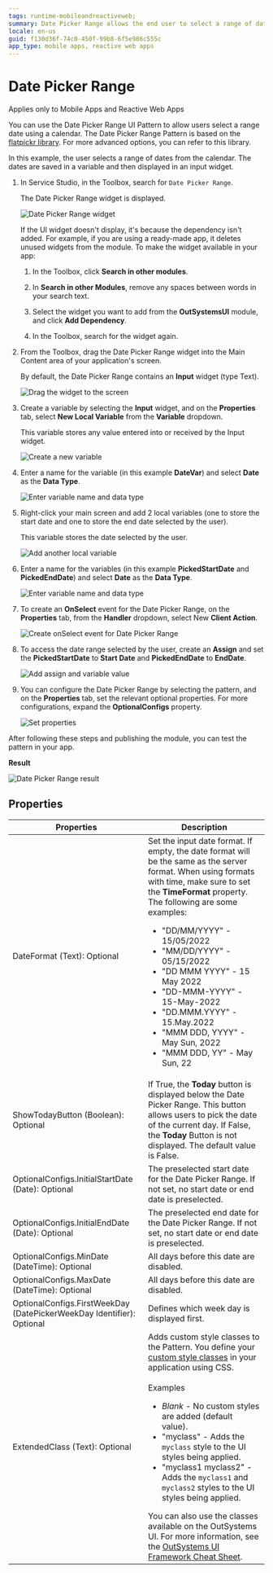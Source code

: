 ```yaml
---
tags: runtime-mobileandreactiveweb;  
summary: Date Picker Range allows the end user to select a range of dates using a calendar.
locale: en-us
guid: f130d36f-74c0-450f-99b8-6f5e986c555c
app_type: mobile apps, reactive web apps
---
```


# Date Picker Range

<div class="info" markdown="1">

Applies only to Mobile Apps and Reactive Web Apps

</div>

You can use the Date Picker Range UI Pattern to allow users select a range date using a calendar. The Date Picker Range Pattern is based on the [flatpickr library](https://flatpickr.js.org/). For more advanced options, you can refer to this library.

In this example, the user selects a range of dates from the calendar. The dates are saved in a variable and then displayed in an input widget.

1. In Service Studio, in the Toolbox, search for `Date Picker Range`.

    The Date Picker Range widget is displayed.

    ![Date Picker Range widget](<images/datepickerrange-widget-ss.png>)

    If the UI widget doesn't display, it's because the dependency isn't added. For example, if you are using a ready-made app, it deletes unused widgets from the module. To make the widget available in your app:

    1. In the Toolbox, click **Search in other modules**.

    1. In **Search in other Modules**, remove any spaces between words in your search text.
    
    1. Select the widget you want to add from the **OutSystemsUI** module, and click **Add Dependency**. 

    1. In the Toolbox, search for the widget again.

1. From the Toolbox, drag the Date Picker Range widget into the Main Content area of your application's screen.

    By default, the Date Picker Range contains an **Input** widget (type Text).

    ![Drag the widget to the screen](<images/datepickerrange-drag-ss.png>)

1. Create a variable by selecting the **Input** widget, and on the **Properties** tab, select **New Local Variable** from the **Variable** dropdown.

    This variable stores any value entered into or received by the Input widget.

    ![Create a new variable](<images/datepickerrange-inputvar-ss.png>)

1. Enter a name for the variable (in this example **DateVar**) and select **Date** as the **Data Type**.

    ![Enter variable name and data type](<images/datepickerrange-datevar-ss.png>)

1. Right-click your main screen and add 2 local variables (one to store the start date and one to store the end date selected by the user).

    This variable stores the date selected by the user.

    ![Add another local variable](<images/datepickerrange-addvar-ss.png>)

1. Enter a name for the variables (in this example **PickedStartDate** and **PickedEndDate**) and select **Date** as the **Data Type**.

    ![Enter variable name and data type](<images/datepickerrange-pickedstart-pickedend-ss.png>)
   

1. To create an **OnSelect** event for the Date Picker Range, on the **Properties** tab, from the **Handler** dropdown, select New **Client Action**.

    ![Create onSelect event for Date Picker Range](<images/datepickerrange-handler-ss.png>)

1. To access the date range selected by the user, create an **Assign** and set the **PickedStartDate** to **Start Date** and **PickedEndDate** to **EndDate**.

    ![Add assign and variable value](<images/datepickerrange-assign-ss.png>)

1. You can configure the Date Picker Range by selecting the pattern, and on the **Properties** tab, set the relevant optional properties. For more configurations, expand the **OptionalConfigs** property.

    ![Set properties](<images/datepickerrange-properties-ss.png>)

After following these steps and publishing the module, you can test the pattern in your app.

**Result**

![Date Picker Range result](<images/datepickerrange-result.png>)

## Properties

|Properties|Description|
|---|---|
|DateFormat (Text): Optional| Set the input date format. If empty, the date format will be the same as the server format. When using formats with time, make sure to set the **TimeFormat** property. The following are some examples:<ul><li>"DD/MM/YYYY" - 15/05/2022 </li> <li>"MM/DD/YYYY" - 05/15/2022</li><li>"DD MMM YYYY" - 15 May 2022</li><li>"DD-MMM-YYYY" - 15-May-2022</li><li>"DD.MMM.YYYY" - 15.May.2022</li><li>"MMM DDD, YYYY" - May Sun, 2022</li><li>"MMM DDD, YY" - May Sun, 22</li></ul> |
|ShowTodayButton (Boolean): Optional | If True, the **Today** button is displayed below the Date Picker Range.  This button allows users to pick the date of the current day. If False, the **Today** Button is not displayed. The default value is False.|
|OptionalConfigs.InitialStartDate (Date): Optional|The preselected start date for the Date Picker Range. If not set, no start date or end date is preselected.|
|OptionalConfigs.InitialEndDate (Date): Optional|The preselected end date for the Date Picker Range. If not set, no start date or end date is preselected.|
|OptionalConfigs.MinDate (DateTime): Optional|All days before this date are disabled. |
|OptionalConfigs.MaxDate (DateTime): Optional|All days before this date are disabled. |
|OptionalConfigs.FirstWeekDay (DatePickerWeekDay Identifier): Optional|Defines which week day is displayed first.|
|ExtendedClass (Text): Optional| Adds custom style classes to the Pattern. You define your [custom style classes](../../../../look-feel/css.md) in your application using CSS. <br/><br/>Examples <ul><li>_Blank_ - No custom styles are added (default value).</li><li>"myclass" - Adds the ``myclass`` style to the UI styles being applied.</li><li>"myclass1 myclass2" - Adds the ``myclass1`` and ``myclass2`` styles to the UI styles being applied.</li></ul>You can also use the classes available on the OutSystems UI. For more information, see the [OutSystems UI Framework Cheat Sheet](https://outsystemsui.outsystems.com/OutsystemsUiWebsite/CheatSheet).|
